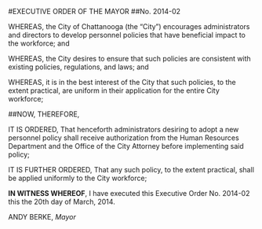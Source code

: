 #EXECUTIVE ORDER OF THE MAYOR
##No. 2014-02

WHEREAS, the City of Chattanooga (the “City”) encourages administrators and directors to develop personnel policies that have beneficial impact to the workforce; and

WHEREAS, the City desires to ensure that such policies are consistent with existing policies, regulations, and laws; and

WHEREAS, it is in the best interest of the City that such policies, to the extent practical, are uniform in their application for the entire City workforce;

##NOW, THEREFORE, 

IT IS ORDERED, That henceforth administrators desiring to adopt a new personnel policy shall receive authorization from the Human Resources Department and the Office of the City Attorney before implementing said policy;

IT IS FURTHER ORDERED, That any such policy, to the extent practical, shall be applied uniformly to the City workforce;

**IN WITNESS WHEREOF**, I have executed this Executive Order No. 2014-02 this the 20th day of March, 2014.
  
  
ANDY BERKE, *Mayor*